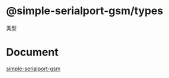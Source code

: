 # @simple-serialport-gsm/types

类型

# Document

[simple-serialport-gsm](https://github.com/imba97/simple-serialport-gsm)
